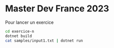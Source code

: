 # Master Dev France 2023

Pour lancer un exercice

```bash
cd exercice-n
dotnet build
cat samples/input1.txt | dotnet run
```
